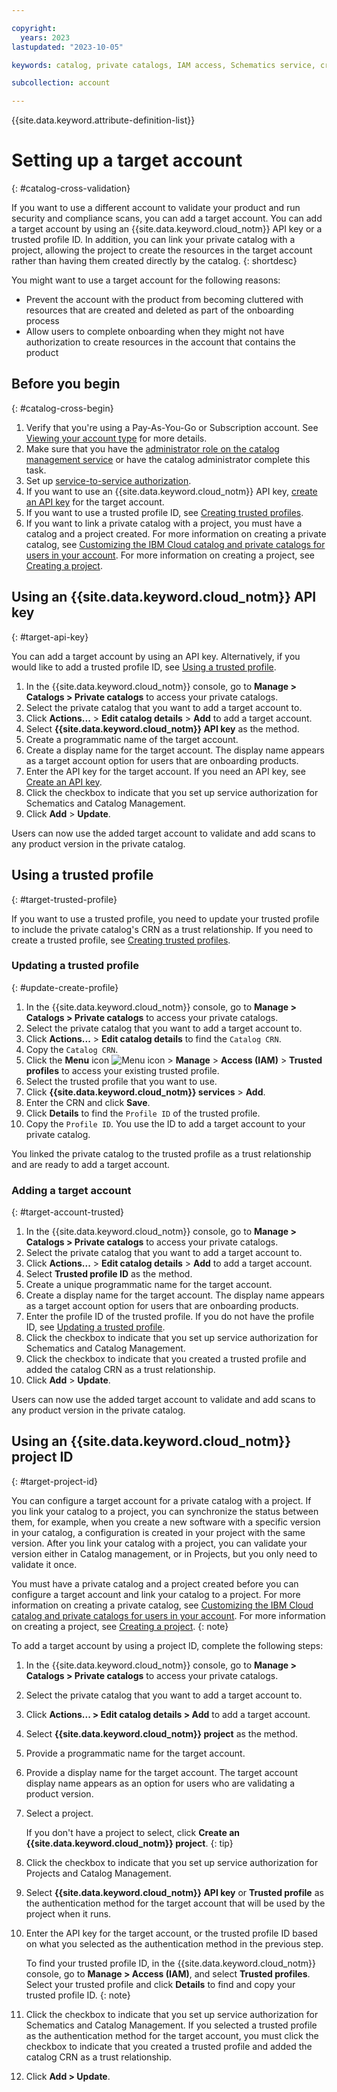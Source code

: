 ```yaml
---

copyright:
  years: 2023
lastupdated: "2023-10-05"

keywords: catalog, private catalogs, IAM access, Schematics service, cross accounts, target account, projects

subcollection: account

---
```


{{site.data.keyword.attribute-definition-list}}

# Setting up a target account
{: #catalog-cross-validation}

If you want to use a different account to validate your product and run security and compliance scans, you can add a target account. You can add a target account by using an {{site.data.keyword.cloud_notm}} API key or a trusted profile ID. In addition, you can link your private catalog with a project, allowing the project to create the resources in the target account rather than having them created directly by the catalog. 
{: shortdesc}

You might want to use a target account for the following reasons:

- Prevent the account with the product from becoming cluttered with resources that are created and deleted as part of the onboarding process
- Allow users to complete onboarding when they might not have authorization to create resources in the account that contains the product

## Before you begin
{: #catalog-cross-begin}

1. Verify that you're using a Pay-As-You-Go or Subscription account. See [Viewing your account type](/docs/account?topic=account-account_settings#view-acct-type) for more details.
1. Make sure that you have the [administrator role on the catalog management service](/docs/account?topic=account-account-services#catalog-management-account-management) or have the catalog administrator complete this task.
1. Set up [service-to-service authorization](/docs/account?topic=account-catalog-catalog-service-authorization).
1. If you want to use an {{site.data.keyword.cloud_notm}} API key, [create an API key](/docs/account?topic=account-userapikey&interface=ui#create_user_key) for the target account.
1. If you want to use a trusted profile ID, see [Creating trusted profiles](/docs/account?topic=account-create-trusted-profile&interface=ui).
1. If you want to link a private catalog with a project, you must have a catalog and a project created. For more information on creating a private catalog, see [Customizing the IBM Cloud catalog and private catalogs for users in your account](/docs/account?topic=account-restrict-by-user&interface=ui). For more information on creating a project, see [Creating a project](/docs/secure-enterprise?topic=secure-enterprise-setup-project&interface=ui).

## Using an {{site.data.keyword.cloud_notm}} API key
{: #target-api-key}

You can add a target account by using an API key. Alternatively, if you would like to add a trusted profile ID, see [Using a trusted profile](/docs/account?topic=account-catalog-cross-validatione&interface=ui#target-trusted-profile).

1. In the {{site.data.keyword.cloud_notm}} console, go to **Manage > Catalogs > Private catalogs** to access your private catalogs.
1. Select the private catalog that you want to add a target account to.
1. Click **Actions...** > **Edit catalog details** > **Add** to add a target account.
1. Select **{{site.data.keyword.cloud_notm}} API key** as the method.
1. Create a programmatic name of the target account.
1. Create a display name for the target account. The display name appears as a target account option for users that are onboarding products.
1. Enter the API key for the target account. If you need an API key, see [Create an API key](/docs/account?topic=account-userapikey&interface=ui#create_user_key).
1. Click the checkbox to indicate that you set up service authorization for Schematics and Catalog Management.
1. Click **Add** > **Update**.

Users can now use the added target account to validate and add scans to any product version in the private catalog.

## Using a trusted profile
{: #target-trusted-profile}

If you want to use a trusted profile, you need to update your trusted profile to include the private catalog's CRN as a trust relationship. If you need to create a trusted profile, see [Creating trusted profiles](/docs/account?topic=account-create-trusted-profile&interface=ui).

### Updating a trusted profile
{: #update-create-profile}

1. In the {{site.data.keyword.cloud_notm}} console, go to **Manage > Catalogs > Private catalogs** to access your private catalogs.
1. Select the private catalog that you want to add a target account to.
1. Click **Actions...** > **Edit catalog details** to find the `Catalog CRN`.
1. Copy the `Catalog CRN`.
1. Click the **Menu** icon ![Menu icon](../icons/icon_hamburger.svg) > **Manage** > **Access (IAM)** > **Trusted profiles** to access your existing trusted profile.
1. Select the trusted profile that you want to use.
1. Click **{{site.data.keyword.cloud_notm}} services** > **Add**.
1. Enter the CRN and click **Save**.
1. Click **Details** to find the `Profile ID` of the trusted profile.
1. Copy the `Profile ID`. You use the ID to add a target account to your private catalog.

You linked the private catalog to the trusted profile as a trust relationship and are ready to add a target account.

### Adding a target account
{: #target-account-trusted}

1. In the {{site.data.keyword.cloud_notm}} console, go to **Manage > Catalogs > Private catalogs** to access your private catalogs.
1. Select the private catalog that you want to add a target account to.
1. Click **Actions...** > **Edit catalog details** > **Add** to add a target account.
1. Select **Trusted profile ID** as the method.
1. Create a unique programmatic name for the target account.
1. Create a display name for the target account. The display name appears as a target account option for users that are onboarding products.
1. Enter the profile ID of the trusted profile. If you do not have the profile ID, see [Updating a trusted profile](/docs/account?topic=account-catalog-cross-validatione&interface=ui#update-create-profile).
1. Click the checkbox to indicate that you set up service authorization for Schematics and Catalog Management.
1. Click the checkbox to indicate that you created a trusted profile and added the catalog CRN as a trust relationship.
1. Click **Add** > **Update**.

Users can now use the added target account to validate and add scans to any product version in the private catalog.

## Using an {{site.data.keyword.cloud_notm}} project ID
{: #target-project-id}

You can configure a target account for a private catalog with a project. If you link your catalog to a project, you can synchronize the status between them, for example, when you create a new software with a specific version in your catalog, a configuration is created in your project with the same version. After you link your catalog with a project, you can validate your version either in Catalog management, or in Projects, but you only need to validate it once. 

You must have a private catalog and a project created before you can configure a target account and link your catalog to a project. For more information on creating a private catalog, see [Customizing the IBM Cloud catalog and private catalogs for users in your account](/docs/account?topic=account-restrict-by-user&interface=ui). For more information on creating a project, see [Creating a project](/docs/secure-enterprise?topic=secure-enterprise-setup-project&interface=ui).
{: note}

To add a target account by using a project ID, complete the following steps:

1. In the {{site.data.keyword.cloud_notm}} console, go to **Manage > Catalogs > Private catalogs** to access your private catalogs.
1. Select the private catalog that you want to add a target account to.
1. Click **Actions... > Edit catalog details > Add** to add a target account.
1. Select **{{site.data.keyword.cloud_notm}} project** as the method.
1. Provide a programmatic name for the target account.
1. Provide a display name for the target account. The target account display name appears as an option for users who are validating a product version.
1. Select a project.

   If you don't have a project to select, click **Create an {{site.data.keyword.cloud_notm}} project**.
   {: tip}

1. Click the checkbox to indicate that you set up service authorization for Projects and Catalog Management.
1. Select **{{site.data.keyword.cloud_notm}} API key** or **Trusted profile** as the authentication method for the target account that will be used by the project when it runs.
1. Enter the API key for the target account, or the trusted profile ID based on what you selected as the authentication method in the previous step.

   To find your trusted profile ID, in the {{site.data.keyword.cloud_notm}} console, go to **Manage > Access (IAM)**, and select **Trusted profiles**. Select your trusted profile and click **Details** to find and copy your trusted profile ID.
   {: note}

1. Click the checkbox to indicate that you set up service authorization for Schematics and Catalog Management. If you selected a trusted profile as the authentication method for the target account, you must click the checkbox to indicate that you created a trusted profile and added the catalog CRN as a trust relationship.
1. Click **Add > Update**.

